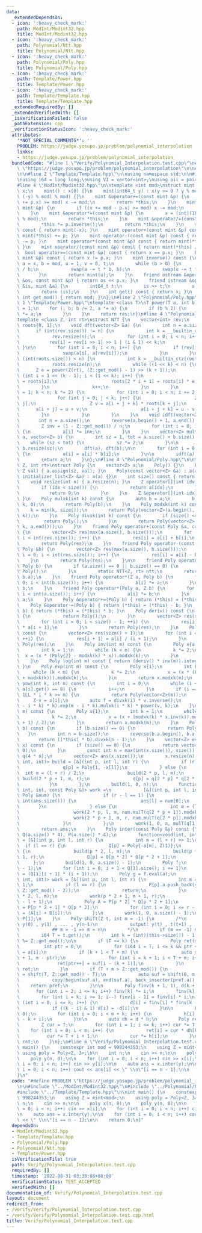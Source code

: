 ```yaml
---
data:
  _extendedDependsOn:
  - icon: ':heavy_check_mark:'
    path: ModInt/Modint32.hpp
    title: ModInt/Modint32.hpp
  - icon: ':heavy_check_mark:'
    path: Polynomial/Ntt.hpp
    title: Polynomial/Ntt.hpp
  - icon: ':heavy_check_mark:'
    path: Polynomial/Poly.hpp
    title: Polynomial/Poly.hpp
  - icon: ':heavy_check_mark:'
    path: Template/Power.hpp
    title: Template/Power.hpp
  - icon: ':heavy_check_mark:'
    path: Template/Template.hpp
    title: Template/Template.hpp
  _extendedRequiredBy: []
  _extendedVerifiedWith: []
  _isVerificationFailed: false
  _pathExtension: cpp
  _verificationStatusIcon: ':heavy_check_mark:'
  attributes:
    '*NOT_SPECIAL_COMMENTS*': ''
    PROBLEM: https://judge.yosupo.jp/problem/polynomial_interpolation
    links:
    - https://judge.yosupo.jp/problem/polynomial_interpolation
  bundledCode: "#line 1 \"Verify/Polynomial_Interpolation.test.cpp\"\n#define PROBLEM\
    \ \"https://judge.yosupo.jp/problem/polynomial_interpolation\"\n\n#line 2 \"ModInt/Modint32.hpp\"\
    \n\n#line 2 \"Template/Template.hpp\"\n\nusing namespace std;\n\n#include <bits/stdc++.h>\n\
    \nusing i64 = long long;\nusing VI = vector<int>;\nusing pii = pair<int, int>;\n\
    #line 4 \"ModInt/Modint32.hpp\"\n\ntemplate <int mod>\nstruct mint {\n    int\
    \ x;\n    mint() : x(0) {}\n    mint(int64_t y) : x(y >= 0 ? y % mod : (mod -\
    \ (-y) % mod) % mod) {}\n    mint &operator+=(const mint &p) {\n        if ((x\
    \ += p.x) >= mod) x -= mod;\n        return *this;\n    }\n    mint &operator-=(const\
    \ mint &p) {\n        if ((x += mod - p.x) >= mod) x -= mod;\n        return *this;\n\
    \    }\n    mint &operator*=(const mint &p) {\n        x = (int)(1LL * x * p.x\
    \ % mod);\n        return *this;\n    }\n    mint &operator/=(const mint &p) {\n\
    \        *this *= p.inverse();\n        return *this;\n    }\n    mint operator-()\
    \ const { return mint(-x); }\n    mint operator+(const mint &p) const { return\
    \ mint(*this) += p; }\n    mint operator-(const mint &p) const { return mint(*this)\
    \ -= p; }\n    mint operator*(const mint &p) const { return mint(*this) *= p;\
    \ }\n    mint operator/(const mint &p) const { return mint(*this) /= p; }\n  \
    \  bool operator==(const mint &p) const { return x == p.x; }\n    bool operator!=(const\
    \ mint &p) const { return x != p.x; }\n    mint inverse() const {\n        int\
    \ a = x, b = mod, u = 1, v = 0, t;\n        while (b > 0) {\n            t = a\
    \ / b;\n            swap(a -= t * b, b);\n            swap(u -= t * v, v);\n \
    \       }\n        return mint(u);\n    }\n    friend ostream &operator<<(ostream\
    \ &os, const mint &p) { return os << p.x; }\n    friend istream &operator>>(istream\
    \ &is, mint &a) {\n        int64_t t;\n        is >> t;\n        a = mint<mod>(t);\n\
    \        return (is);\n    }\n    int get() const { return x; }\n    static constexpr\
    \ int get_mod() { return mod; }\n};\n#line 2 \"Polynomial/Poly.hpp\"\n\n#line\
    \ 1 \"Template/Power.hpp\"\ntemplate <class T>\nT power(T a, int b) {\n    T res\
    \ = 1;\n    for (; b; b /= 2, a *= a) {\n        if (b % 2) {\n            res\
    \ *= a;\n        }\n    }\n    return res;\n}\n#line 4 \"Polynomial/Ntt.hpp\"\n\
    template <class Z, int rt>\nstruct NTT {\n    vector<int> rev;\n    vector<Z>\
    \ roots{0, 1};\n    void dft(vector<Z> &a) {\n        int n = a.size();\n\n  \
    \      if (int(rev.size()) != n) {\n            int k = __builtin_ctz(n) - 1;\n\
    \            rev.resize(n);\n            for (int i = 0; i < n; i++) {\n     \
    \           rev[i] = rev[i >> 1] >> 1 | (i & 1) << k;\n            }\n       \
    \ }\n\n        for (int i = 0; i < n; i++) {\n            if (rev[i] < i) {\n\
    \                swap(a[i], a[rev[i]]);\n            }\n        }\n        if\
    \ (int(roots.size()) < n) {\n            int k = __builtin_ctz(roots.size());\n\
    \            roots.resize(n);\n            while ((1 << k) < n) {\n          \
    \      Z e = power(Z(rt), (Z::get_mod() - 1) >> (k + 1));\n                for\
    \ (int i = 1 << (k - 1); i < (1 << k); i++) {\n                    roots[2 * i]\
    \ = roots[i];\n                    roots[2 * i + 1] = roots[i] * e;\n        \
    \        }\n                k++;\n            }\n        }\n        for (int k\
    \ = 1; k < n; k *= 2) {\n            for (int i = 0; i < n; i += 2 * k) {\n  \
    \              for (int j = 0; j < k; j++) {\n                    Z u = a[i +\
    \ j];\n                    Z v = a[i + j + k] * roots[k + j];\n              \
    \      a[i + j] = u + v;\n                    a[i + j + k] = u - v;\n        \
    \        }\n            }\n        }\n    }\n    void idft(vector<Z> &a) {\n \
    \       int n = a.size();\n        reverse(a.begin() + 1, a.end());\n        dft(a);\n\
    \        Z inv = (1 - Z::get_mod()) / n;\n        for (int i = 0; i < n; i++)\
    \ {\n            a[i] *= inv;\n        }\n    }\n    vector<Z> multiply(vector<Z>\
    \ a, vector<Z> b) {\n        int sz = 1, tot = a.size() + b.size() - 1;\n    \
    \    while (sz < tot) {\n            sz *= 2;\n        }\n\n        a.resize(sz),\
    \ b.resize(sz);\n        dft(a), dft(b);\n\n        for (int i = 0; i < sz; ++i)\
    \ {\n            a[i] = a[i] * b[i];\n        }\n\n        idft(a);\n        a.resize(tot);\n\
    \        return a;\n    }\n};\n#line 4 \"Polynomial/Poly.hpp\"\n\ntemplate <class\
    \ Z, int rt>\nstruct Poly {\n    vector<Z> a;\n    Poly() {}\n    Poly(int sz,\
    \ Z val) { a.assign(sz, val); }\n    Poly(const vector<Z> &a) : a(a) {}\n    Poly(const\
    \ initializer_list<Z> &a) : a(a) {}\n    int size() const { return a.size(); }\n\
    \    void resize(int n) { a.resize(n); }\n    Z operator[](int idx) const {\n\
    \        if (idx < size()) {\n            return a[idx];\n        } else {\n \
    \           return 0;\n        }\n    }\n    Z &operator[](int idx) { return a[idx];\
    \ }\n    Poly mulxk(int k) const {\n        auto b = a;\n        b.insert(b.begin(),\
    \ k, 0);\n        return Poly(b);\n    }\n    Poly modxk(int k) const {\n    \
    \    k = min(k, size());\n        return Poly(vector<Z>(a.begin(), a.begin() +\
    \ k));\n    }\n    Poly divxk(int k) const {\n        if (size() <= k) {\n   \
    \         return Poly();\n        }\n        return Poly(vector<Z>(a.begin() +\
    \ k, a.end()));\n    }\n    friend Poly operator+(const Poly &a, const Poly &b)\
    \ {\n        vector<Z> res(max(a.size(), b.size()));\n        for (int i = 0;\
    \ i < int(res.size()); i++) {\n            res[i] = a[i] + b[i];\n        }\n\
    \        return Poly(res);\n    }\n    friend Poly operator-(const Poly &a, const\
    \ Poly &b) {\n        vector<Z> res(max(a.size(), b.size()));\n        for (int\
    \ i = 0; i < int(res.size()); i++) {\n            res[i] = a[i] - b[i];\n    \
    \    }\n        return Poly(res);\n    }\n\n    friend Poly operator*(Poly a,\
    \ Poly b) {\n        if (a.size() == 0 || b.size() == 0) {\n            return\
    \ Poly();\n        }\n        static NTT<Z, rt> ntt;\n        return ntt.multiply(a.a,\
    \ b.a);\n    }\n    friend Poly operator*(Z a, Poly b) {\n        for (int i =\
    \ 0; i < int(b.size()); i++) {\n            b[i] *= a;\n        }\n        return\
    \ b;\n    }\n    friend Poly operator*(Poly a, Z b) {\n        for (int i = 0;\
    \ i < int(a.size()); i++) {\n            a[i] *= b;\n        }\n        return\
    \ a;\n    }\n    Poly &operator+=(Poly b) { return (*this) = (*this) + b; }\n\
    \    Poly &operator-=(Poly b) { return (*this) = (*this) - b; }\n    Poly &operator*=(Poly\
    \ b) { return (*this) = (*this) * b; }\n    Poly deriv() const {\n        if (a.empty())\
    \ {\n            return Poly();\n        }\n        vector<Z> res(size() - 1);\n\
    \        for (int i = 0; i < size() - 1; ++i) {\n            res[i] = Z(i + 1)\
    \ * a[i + 1];\n        }\n        return Poly(res);\n    }\n    Poly integr()\
    \ const {\n        vector<Z> res(size() + 1);\n        for (int i = 0; i < size();\
    \ ++i) {\n            res[i + 1] = a[i] / (i + 1);\n        }\n        return\
    \ Poly(res);\n    }\n    Poly inv(int m) const {\n        Poly x{a[0].inverse()};\n\
    \        int k = 1;\n        while (k < m) {\n            k *= 2;\n          \
    \  x = (x * (Poly{2} - modxk(k) * x)).modxk(k);\n        }\n        return x.modxk(m);\n\
    \    }\n    Poly log(int m) const { return (deriv() * inv(m)).integr().modxk(m);\
    \ }\n    Poly exp(int m) const {\n        Poly x{1};\n        int k = 1;\n   \
    \     while (k < m) {\n            k *= 2;\n            x = (x * (Poly{1} - x.log(k)\
    \ + modxk(k))).modxk(k);\n        }\n        return x.modxk(m);\n    }\n    Poly\
    \ pow(int k, int m) const {\n        int i = 0;\n        while (i < size() &&\
    \ a[i].get() == 0) {\n            i++;\n        }\n        if (i == size() ||\
    \ 1LL * i * k >= m) {\n            return Poly(vector<Z>(m));\n        }\n   \
    \     Z v = a[i];\n        auto f = divxk(i) * v.inverse();\n        return (f.log(m\
    \ - i * k) * k).exp(m - i * k).mulxk(i * k) * power(v, k);\n    }\n    Poly sqrt(int\
    \ m) const {\n        Poly x{1};\n        int k = 1;\n        while (k < m) {\n\
    \            k *= 2;\n            x = (x + (modxk(k) * x.inv(k)).modxk(k)) * ((Z::get_mod()\
    \ + 1) / 2);\n        }\n        return x.modxk(m);\n    }\n    Poly mulT(Poly\
    \ b) const {\n        if (b.size() == 0) {\n            return Poly();\n     \
    \   }\n        int n = b.size();\n        reverse(b.a.begin(), b.a.end());\n \
    \       return ((*this) * b).divxk(n - 1);\n    }\n    vector<Z> eval(vector<Z>\
    \ x) const {\n        if (size() == 0) {\n            return vector<Z>(x.size(),\
    \ 0);\n        }\n        const int n = max(int(x.size()), size());\n        vector<Poly>\
    \ q(4 * n);\n        vector<Z> ans(x.size());\n        x.resize(n);\n        function<void(int,\
    \ int, int)> build = [&](int p, int l, int r) {\n            if (r - l == 1) {\n\
    \                q[p] = Poly{1, -x[l]};\n            } else {\n              \
    \  int m = (l + r) / 2;\n                build(2 * p, l, m);\n               \
    \ build(2 * p + 1, m, r);\n                q[p] = q[2 * p] * q[2 * p + 1];\n \
    \           }\n        };\n        build(1, 0, n);\n        function<void(int,\
    \ int, int, const Poly &)> work =\n            [&](int p, int l, int r, const\
    \ Poly &num) {\n                if (r - l == 1) {\n                    if (l <\
    \ int(ans.size())) {\n                        ans[l] = num[0];\n             \
    \       }\n                } else {\n                    int m = (l + r) / 2;\n\
    \                    work(2 * p, l, m, num.mulT(q[2 * p + 1]).modxk(m - l));\n\
    \                    work(2 * p + 1, m, r, num.mulT(q[2 * p]).modxk(r - m));\n\
    \                }\n            };\n        work(1, 0, n, mulT(q[1].inv(n)));\n\
    \        return ans;\n    }\n    Poly inter(const Poly &y) const {\n        vector<Poly>\
    \ Q(a.size() * 4), P(a.size() * 4);\n        function<void(int, int, int)> build\
    \ = [&](int p, int l, int r) {\n            int m = (l + r) >> 1;\n          \
    \  if (l == r) {\n                Q[p] = Poly{-a[m], Z(1)};\n            } else\
    \ {\n                build(p * 2, l, m);\n                build(p * 2 + 1, m +\
    \ 1, r);\n                Q[p] = Q[p * 2] * Q[p * 2 + 1];\n            }\n   \
    \     };\n        build(1, 0, a.size() - 1);\n        Poly f;\n        f.a.resize((int)(Q[1].size())\
    \ - 1);\n        for (int i = 0; i + 1 < Q[1].size(); i += 1)\n            f[i]\
    \ = (Q[1][i + 1] * (i + 1));\n        Poly g = f.eval(a);\n        function<void(int,\
    \ int, int)> work = [&](int p, int l, int r) {\n            int m = (l + r) >>\
    \ 1;\n            if (l == r) {\n                P[p].a.push_back(y[m] * power(g[m],\
    \ Z::get_mod() - 2));\n                return;\n            }\n            work(p\
    \ * 2, l, m);\n            work(p * 2 + 1, m + 1, r);\n            P[p].a.resize(r\
    \ - l + 1);\n            Poly A = P[p * 2] * Q[p * 2 + 1];\n            Poly B\
    \ = P[p * 2 + 1] * Q[p * 2];\n            for (int i = 0; i <= r - l; i++) P[p][i]\
    \ = (A[i] + B[i]);\n        };\n        work(1, 0, a.size() - 1);\n        return\
    \ P[1];\n    }\n    Poly shift(Z t, int m = -1) {\n        /*\n            input:\
    \ y(0) , y(1) , ... , y(n-1)\n            output: y(t) , t(t+1) , ... ,y (t+m-1)\n\
    \            ## m = -1 => m = n\n        */\n        if (m == -1) m = this->size();\n\
    \        i64 T = t.get();\n        int k = (int)(this->size()) - 1;\n        T\
    \ %= Z::get_mod();\n\n        if (T <= k) {\n            Poly ret(m, 0);\n   \
    \         int ptr = 0;\n            for (i64 i = T; i <= k && ptr < m; i++) ret[ptr++]\
    \ = a[i];\n            if (k + 1 < T + m) {\n                auto suf = shift(k\
    \ + 1, m - ptr);\n                for (int i = k + 1; i < T + m; i++)\n      \
    \              ret[ptr++] = suf[i - (k + 1)];\n            }\n            return\
    \ ret;\n        }\n        if (T + m > Z::get_mod()) {\n            auto pref\
    \ = shift(T, Z::get_mod() - T);\n            auto suf = shift(0, m - pref.size());\n\
    \            copy(begin(suf.a), end(suf.a), back_inserter(pref.a));\n        \
    \    return pref;\n        }\n\n        Poly finv(k + 1, 1), d(k + 1, 0);\n  \
    \      for (int i = 2; i <= k; i++) finv[k] *= i;\n        finv[k] = Z(1) / finv[k];\n\
    \        for (int i = k; i >= 1; i--) finv[i - 1] = finv[i] * i;\n        for\
    \ (int i = 0; i <= k; i++) {\n            d[i] = finv[i] * finv[k - i] * a[i];\n\
    \            if ((k - i) & 1) d[i] = -d[i];\n        }\n\n        Poly h(m + k,\
    \ 0);\n        for (int i = 0; i < m + k; i++) {\n            h[i] = Z(1) / (T\
    \ - k + i);\n        }\n\n        auto dh = d * h;\n        Poly ret(m, 0);\n\
    \        Z cur = T;\n        for (int i = 1; i <= k; i++) cur *= T - i;\n    \
    \    for (int i = 0; i < m; i++) {\n            ret[i] = cur * dh[k + i];\n  \
    \          cur *= T + i + 1;\n            cur *= h[i];\n        }\n        return\
    \ ret;\n    }\n};\n#line 6 \"Verify/Polynomial_Interpolation.test.cpp\"\n\nint\
    \ main() {\n    constexpr int mod = 998244353;\n    using Z = mint<mod>;\n   \
    \ using poly = Poly<Z, 3>;\n\n    int n;\n    cin >> n;\n\n    poly x(n, 0);\n\
    \    poly y(n, 0);\n\n    for (int i = 0; i < n; i++) cin >> x[i];\n    for (int\
    \ i = 0; i < n; i++) cin >> y[i];\n\n    auto ans = x.inter(y);\n\n    for (int\
    \ i = 0; i < n; i++) cout << ans[i] << \" \\n\"[i == n - 1];\n\n    return 0;\n\
    }\n"
  code: "#define PROBLEM \"https://judge.yosupo.jp/problem/polynomial_interpolation\"\
    \n\n#include \"../ModInt/Modint32.hpp\"\n#include \"../Polynomial/Poly.hpp\"\n\
    #include \"../Template/Template.hpp\"\n\nint main() {\n    constexpr int mod =\
    \ 998244353;\n    using Z = mint<mod>;\n    using poly = Poly<Z, 3>;\n\n    int\
    \ n;\n    cin >> n;\n\n    poly x(n, 0);\n    poly y(n, 0);\n\n    for (int i\
    \ = 0; i < n; i++) cin >> x[i];\n    for (int i = 0; i < n; i++) cin >> y[i];\n\
    \n    auto ans = x.inter(y);\n\n    for (int i = 0; i < n; i++) cout << ans[i]\
    \ << \" \\n\"[i == n - 1];\n\n    return 0;\n}"
  dependsOn:
  - ModInt/Modint32.hpp
  - Template/Template.hpp
  - Polynomial/Poly.hpp
  - Polynomial/Ntt.hpp
  - Template/Power.hpp
  isVerificationFile: true
  path: Verify/Polynomial_Interpolation.test.cpp
  requiredBy: []
  timestamp: '2022-08-31 03:39:08+08:00'
  verificationStatus: TEST_ACCEPTED
  verifiedWith: []
documentation_of: Verify/Polynomial_Interpolation.test.cpp
layout: document
redirect_from:
- /verify/Verify/Polynomial_Interpolation.test.cpp
- /verify/Verify/Polynomial_Interpolation.test.cpp.html
title: Verify/Polynomial_Interpolation.test.cpp
---
```


